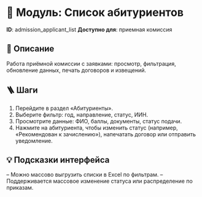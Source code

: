 # 📘 Модуль: Список абитуриентов
**ID**: admission_applicant_list
**Доступно для**: приемная комиссия

## 📝 Описание
Работа приёмной комиссии с заявками: просмотр, фильтрация, обновление данных, печать договоров и извещений.

## 🪜 Шаги
1. Перейдите в раздел «Абитуриенты».
2. Выберите фильтр: год, направление, статус, ИИН.
3. Просмотрите данные: ФИО, баллы, документы, статус подачи.
4. Нажмите на абитуриента, чтобы изменить статус (например, «Рекомендован к зачислению»), напечатать договор или отправить уведомление.

## 💡 Подсказки интерфейса
– Можно массово выгрузить списки в Excel по фильтрам.
– Поддерживается массовое изменение статуса или распределение по приказам.
